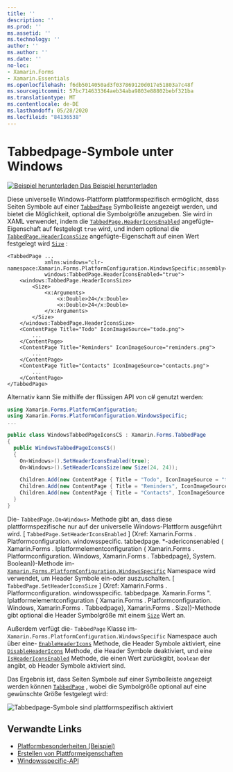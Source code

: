 ```yaml
---
title: ''
description: ''
ms.prod: ''
ms.assetid: ''
ms.technology: ''
author: ''
ms.author: ''
ms.date: ''
no-loc:
- Xamarin.Forms
- Xamarin.Essentials
ms.openlocfilehash: f6db5014050ad3f037869120d017e51803a7c48f
ms.sourcegitcommit: 57bc714633364aeb34aba9803e88802bebf321ba
ms.translationtype: MT
ms.contentlocale: de-DE
ms.lasthandoff: 05/28/2020
ms.locfileid: "84136538"
---
```

# <a name="tabbedpage-icons-on-windows"></a>Tabbedpage-Symbole unter Windows

[![Beispiel herunterladen](~/media/shared/download.png) Das Beispiel herunterladen](https://docs.microsoft.com/samples/xamarin/xamarin-forms-samples/userinterface-platformspecifics)

Diese universelle Windows-Plattform plattformspezifisch ermöglicht, dass Seiten Symbole auf einer [`TabbedPage`](xref:Xamarin.Forms.TabbedPage) Symbolleiste angezeigt werden, und bietet die Möglichkeit, optional die Symbolgröße anzugeben. Sie wird in XAML verwendet, indem die [`TabbedPage.HeaderIconsEnabled`](xref:Xamarin.Forms.PlatformConfiguration.WindowsSpecific.TabbedPage.HeaderIconsEnabledProperty) angefügte-Eigenschaft auf festgelegt `true` wird, und indem optional die [`TabbedPage.HeaderIconsSize`](xref:Xamarin.Forms.PlatformConfiguration.WindowsSpecific.TabbedPage.HeaderIconsSizeProperty) angefügte-Eigenschaft auf einen Wert festgelegt wird [`Size`](xref:Xamarin.Forms.Size) :

```xaml
<TabbedPage ...
            xmlns:windows="clr-namespace:Xamarin.Forms.PlatformConfiguration.WindowsSpecific;assembly=Xamarin.Forms.Core"
            windows:TabbedPage.HeaderIconsEnabled="true">
    <windows:TabbedPage.HeaderIconsSize>
        <Size>
            <x:Arguments>
                <x:Double>24</x:Double>
                <x:Double>24</x:Double>
            </x:Arguments>
        </Size>
    </windows:TabbedPage.HeaderIconsSize>
    <ContentPage Title="Todo" IconImageSource="todo.png">
        ...
    </ContentPage>
    <ContentPage Title="Reminders" IconImageSource="reminders.png">
        ...
    </ContentPage>
    <ContentPage Title="Contacts" IconImageSource="contacts.png">
        ...
    </ContentPage>
</TabbedPage>
```

Alternativ kann Sie mithilfe der flüssigen API von c# genutzt werden:

```csharp
using Xamarin.Forms.PlatformConfiguration;
using Xamarin.Forms.PlatformConfiguration.WindowsSpecific;
...

public class WindowsTabbedPageIconsCS : Xamarin.Forms.TabbedPage
{
  public WindowsTabbedPageIconsCS()
  {
    On<Windows>().SetHeaderIconsEnabled(true);
    On<Windows>().SetHeaderIconsSize(new Size(24, 24));

    Children.Add(new ContentPage { Title = "Todo", IconImageSource = "todo.png" });
    Children.Add(new ContentPage { Title = "Reminders", IconImageSource = "reminders.png" });
    Children.Add(new ContentPage { Title = "Contacts", IconImageSource = "contacts.png" });
  }
}
```

Die- `TabbedPage.On<Windows>` Methode gibt an, dass diese plattformspezifische nur auf der universelle Windows-Plattform ausgeführt wird. [ `TabbedPage.SetHeaderIconsEnabled` ] (Xref: Xamarin.Forms . Platformconfiguration. windowsspecific. tabbedpage. *-adericonsenabled ( Xamarin.Forms . Iplatformelementconfiguration { Xamarin.Forms . Platformconfiguration. Windows, Xamarin.Forms . Tabbedpage}, System. Boolean))-Methode im- [`Xamarin.Forms.PlatformConfiguration.WindowsSpecific`](xref:Xamarin.Forms.PlatformConfiguration.WindowsSpecific) Namespace wird verwendet, um Header Symbole ein-oder auszuschalten. [ `TabbedPage.SetHeaderIconsSize` ] (Xref: Xamarin.Forms . Platformconfiguration. windowsspecific. tabbedpage. Xamarin.Forms ". Iplatformelementconfiguration { Xamarin.Forms . Platformconfiguration. Windows, Xamarin.Forms . Tabbedpage}, Xamarin.Forms . Size))-Methode gibt optional die Header Symbolgröße mit einem [`Size`](xref:Xamarin.Forms.Size) Wert an.

Außerdem verfügt die- `TabbedPage` Klasse im- `Xamarin.Forms.PlatformConfiguration.WindowsSpecific` Namespace auch über eine- [`EnableHeaderIcons`](xref:Xamarin.Forms.PlatformConfiguration.WindowsSpecific.TabbedPage.EnableHeaderIcons*) Methode, die Header Symbole aktiviert, eine [`DisableHeaderIcons`](xref:Xamarin.Forms.PlatformConfiguration.WindowsSpecific.TabbedPage.DisableHeaderIcons*) Methode, die Header Symbole deaktiviert, und eine [`IsHeaderIconsEnabled`](xref:Xamarin.Forms.PlatformConfiguration.WindowsSpecific.TabbedPage.IsHeaderIconsEnabled*) Methode, die einen Wert zurückgibt, `boolean` der angibt, ob Header Symbole aktiviert sind.

Das Ergebnis ist, dass Seiten Symbole auf einer Symbolleiste angezeigt werden können [`TabbedPage`](xref:Xamarin.Forms.TabbedPage) , wobei die Symbolgröße optional auf eine gewünschte Größe festgelegt wird:

![Tabbedpage-Symbole sind plattformspezifisch aktiviert](tabbedpage-icons-images/tabbedpage-icons.png "Tabbedpage-Symbole sind plattformspezifisch aktiviert")

## <a name="related-links"></a>Verwandte Links

- [Platformbesonderheiten (Beispiel)](https://docs.microsoft.com/samples/xamarin/xamarin-forms-samples/userinterface-platformspecifics)
- [Erstellen von Plattformeigenschaften](~/xamarin-forms/platform/platform-specifics/index.md#creating-platform-specifics)
- [Windowsspecific-API](xref:Xamarin.Forms.PlatformConfiguration.WindowsSpecific)
